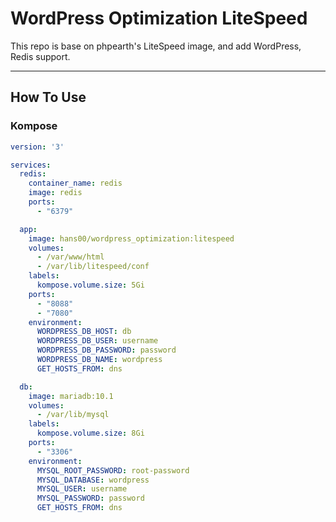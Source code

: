 # WordPress Optimization LiteSpeed

This repo is base on phpearth's LiteSpeed image, and add WordPress, Redis support.

---

## How To Use


### Kompose

```yaml
version: '3'

services:
  redis:
    container_name: redis
    image: redis
    ports:
      - "6379"

  app:
    image: hans00/wordpress_optimization:litespeed
    volumes:
      - /var/www/html
      - /var/lib/litespeed/conf
    labels:
      kompose.volume.size: 5Gi
    ports:
      - "8088"
      - "7080"
    environment:
      WORDPRESS_DB_HOST: db
      WORDPRESS_DB_USER: username
      WORDPRESS_DB_PASSWORD: password
      WORDPRESS_DB_NAME: wordpress
      GET_HOSTS_FROM: dns

  db:
    image: mariadb:10.1
    volumes:
      - /var/lib/mysql
    labels:
      kompose.volume.size: 8Gi
    ports:
      - "3306"
    environment:
      MYSQL_ROOT_PASSWORD: root-password
      MYSQL_DATABASE: wordpress
      MYSQL_USER: username
      MYSQL_PASSWORD: password
      GET_HOSTS_FROM: dns
```
